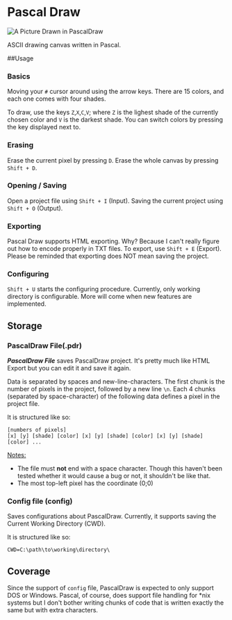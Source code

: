 Pascal Draw
==========

![A Picture Drawn in PascalDraw](http://i.imgur.com/N96DLxG.png)

ASCII drawing canvas written in Pascal.

##Usage

### Basics
Moving your `#` cursor around using the arrow keys.
There are 15 colors, and each one comes with four shades.

To draw, use the keys `Z`,`X`,`C`,`V`; where `Z` is the lighest shade of the currently chosen color and `V` is the darkest shade.
You can switch colors by pressing the key displayed next to.

### Erasing
Erase the current pixel by pressing `D`.
Erase the whole canvas by pressing `Shift + D`.

### Opening / Saving
Open a project file using `Shift + I` (Input).
Saving the current project using `Shift + O` (Output).

### Exporting
Pascal Draw supports HTML exporting. Why? Because I can't really figure out how to encode properly in TXT files.
To export, use `Shift + E` (Export). Please be reminded that exporting does NOT mean saving the project.

### Configuring
`Shift + U` starts the configuring procedure. Currently, only working directory is configurable. More will come when new features are implemented.

## Storage
### PascalDraw File(.pdr)
***PascalDraw File*** saves PascalDraw project. It's pretty much like HTML Export but you can edit it and save it again.

Data is separated by spaces and new-line-characters. The first chunk is the number of pixels in the project, followed by a new line `\n`.
Each 4 chunks (separated by space-character) of the following data defines a pixel in the project file.

It is structured like so:
```
[numbers of pixels]
[x] [y] [shade] [color] [x] [y] [shade] [color] [x] [y] [shade] [color] ...
```

<u>Notes: </u>
* The file must **not** end with a space character. Though this haven't been tested whether it would cause a bug or not, it shouldn't be like that.
* The most top-left pixel has the coordinate (0;0)

### Config file (config)
Saves configurations about PascalDraw. Currently, it supports saving the Current Working Directory (CWD). 


It is structured like so:
```
CWD=C:\path\to\working\directory\
```

## Coverage

Since the support of `config` file, PascalDraw is expected to only support DOS or Windows. Pascal, of course, does support file handling for *nix systems but I don't bother writing chunks of code that is written exactly the same but with extra characters.